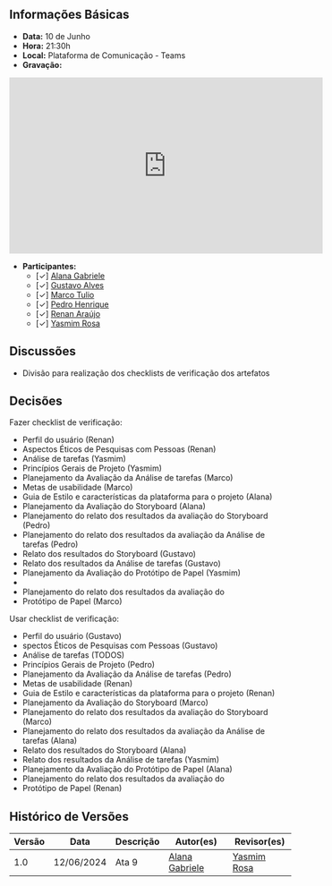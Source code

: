 ## Informações Básicas

- **Data:** 10 de Junho
- **Hora:** 21:30h
- **Local:** Plataforma de Comunicação - Teams
- **Gravação:**
<iframe width="560" height="315" src="https://www.youtube.com/embed/SKwI0XXs_r0?si=8c0LzEg_7ll6LQjI" title="YouTube video player" frameborder="0" allow="accelerometer; autoplay; clipboard-write; encrypted-media; gyroscope; picture-in-picture; web-share" referrerpolicy="strict-origin-when-cross-origin" allowfullscreen></iframe>

- **Participantes:**
  - [✓] [Alana Gabriele](https://github.com/alanagabriele)
  - [✓] [Gustavo Alves](https://github.com/gustaallves)
  - [✓] [Marco Tulio](https://github.com/MarcoTulioSoares)
  - [✓] [Pedro Henrique](https://github.com/PedroHenrique061)
  - [✓] [Renan Araújo](https://github.com/renantfm4)
  - [✓] [Yasmim Rosa](https://github.com/yaskisoba)

## Discussões

- Divisão para realização dos checklists de verificação dos artefatos

## Decisões

Fazer checklist de verificação: <br>

<ul>
<li>Perfil do usuário (Renan)</li>
<li>Aspectos Éticos de Pesquisas com Pessoas (Renan)</li>
<li>Análise de tarefas (Yasmim) </li>
<li>Princípios Gerais de Projeto (Yasmim)</li>
<li>Planejamento da Avaliação da Análise de tarefas (Marco) </li>
<li>Metas de usabilidade (Marco)</li>
<li>Guia de Estilo e características da plataforma para o projeto (Alana)</li>
<li>Planejamento da Avaliação do Storyboard (Alana)</li>
<li>Planejamento do relato dos resultados da avaliação do Storyboard (Pedro)</li>
<li>Planejamento do relato dos resultados da avaliação da Análise de tarefas (Pedro)</li>
<li>Relato dos resultados do Storyboard (Gustavo)</li>
<li>Relato dos resultados da Análise de tarefas (Gustavo)</li>
<li>Planejamento da Avaliação do Protótipo de Papel (Yasmim)<li>
<li>Planejamento do relato dos resultados da avaliação do <li>Protótipo de Papel (Marco)</li>
</ul>

Usar checklist de verificação:<br>

<ul>
<li>Perfil do usuário (Gustavo)</li>
<li>spectos Éticos de Pesquisas com Pessoas (Gustavo)</li>
<li>Análise de tarefas (TODOS)</li>
<li>Princípios Gerais de Projeto (Pedro)</li>
<li>Planejamento da Avaliação da Análise de tarefas (Pedro)</li>
<li>Metas de usabilidade (Renan)</li>
<li>Guia de Estilo e características da plataforma para o projeto (Renan)</li>
<li>Planejamento da Avaliação do Storyboard (Marco)
<li>Planejamento do relato dos resultados da avaliação do Storyboard (Marco)
<li>Planejamento do relato dos resultados da avaliação da Análise de tarefas (Alana)</li>
<li>Relato dos resultados do Storyboard (Alana)</li>
<li>Relato dos resultados da Análise de tarefas (Yasmim)</li>
<li>Planejamento da Avaliação do Protótipo de Papel (Alana)</li>
<li>Planejamento do relato dos resultados da avaliação do <li>Protótipo de Papel (Renan)</li>
</ul>

## Histórico de Versões

| Versão |    Data    | Descrição | Autor(es)                                          | Revisor(es)                                 |
| ------ | :--------: | --------- | -------------------------------------------------- | ------------------------------------------- |
| 1.0    | 12/06/2024 | Ata 9     | [Alana Gabriele](https://github.com/alanagabriele) | [Yasmim Rosa](https://github.com/yaskisoba) |

